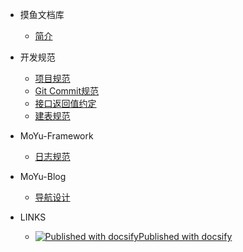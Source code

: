 <!-- 侧边栏配置，markdown文件名要保证全局唯一，否则会影响评论数据 -->

- 摸鱼文档库
  - [简介](/)

- 开发规范
  - [项目规范](/development-protocol/project-protocol.md)
  - [Git Commit规范](/development-protocol/git-commit-rule.md)
  - [接口返回值约定](/development-protocol/response-data.md)
  - [建表规范](/development-protocol/db-table-create-rule.md)

- MoYu-Framework
  - [日志规范](/moyu-framework/log-design.md)

- MoYu-Blog
  - [导航设计](/moyu-blog/navigation-design.md)

- LINKS
  - [![Published with docsify](//static.ffis.me/docsify/img/docsify16x16.png)Published with docsify](http://docsify.js.org)

